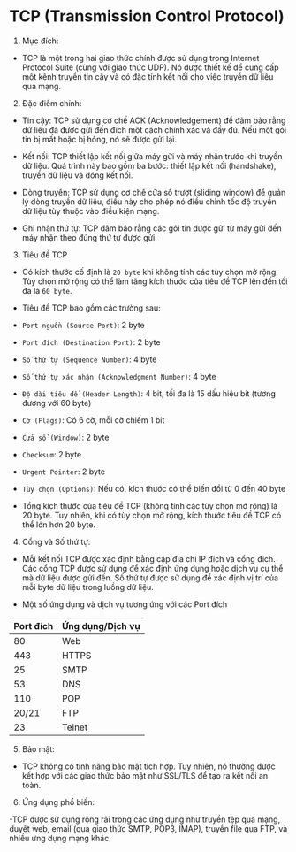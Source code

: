 # TCP (Transmission Control Protocol)

1. Mục đích: 
- TCP là một trong hai giao thức chính được sử dụng trong Internet Protocol Suite (cùng với giao thức UDP). Nó được thiết kế để cung cấp một kênh truyền tin cậy và có đặc tính kết nối cho việc truyền dữ liệu qua mạng.

2. Đặc điểm chính:

- Tin cậy: TCP sử dụng cơ chế ACK (Acknowledgement) để đảm bảo rằng dữ liệu đã được gửi đến đích một cách chính xác và đầy đủ. Nếu một gói tin bị mất hoặc bị hỏng, nó sẽ được gửi lại.

- Kết nối: TCP thiết lập kết nối giữa máy gửi và máy nhận trước khi truyền dữ liệu. Quá trình này bao gồm ba bước: thiết lập kết nối (handshake), truyền dữ liệu và đóng kết nối.

- Dòng truyền: TCP sử dụng cơ chế cửa sổ trượt (sliding window) để quản lý dòng truyền dữ liệu, điều này cho phép nó điều chỉnh tốc độ truyền dữ liệu tùy thuộc vào điều kiện mạng.

- Ghi nhận thứ tự: TCP đảm bảo rằng các gói tin được gửi từ máy gửi đến máy nhận theo đúng thứ tự được gửi.

3. Tiêu đề TCP 
- Có kích thước cố định là `20 byte` khi không tính các tùy chọn mở rộng. Tùy chọn mở rộng có thể làm tăng kích thước của tiêu đề TCP lên đến tối đa là `60 byte`.

- Tiêu đề TCP bao gồm các trường sau:

+ `Port nguồn (Source Port)`: 2 byte

+ `Port đích (Destination Port)`: 2 byte

+ `Số thứ tự (Sequence Number)`: 4 byte

+ `Số thứ tự xác nhận (Acknowledgment Number)`: 4 byte

+ `Độ dài tiêu đề (Header Length)`: 4 bit, tối đa là 15 dấu hiệu bit (tương đương với 60 byte)

+ `Cờ (Flags)`: Có 6 cờ, mỗi cờ chiếm 1 bit

+ `Cửa sổ (Window)`: 2 byte

+ `Checksum`: 2 byte

+ `Urgent Pointer`: 2 byte

+ `Tùy chọn (Options)`: Nếu có, kích thước có thể biến đổi từ 0 đến 40 byte

+ Tổng kích thước của tiêu đề TCP (không tính các tùy chọn mở rộng) là 20 byte. Tuy nhiên, khi có tùy chọn mở rộng, kích thước tiêu đề TCP có thể lớn hơn 20 byte.

4. Cổng và Số thứ tự:

- Mỗi kết nối TCP được xác định bằng cặp địa chỉ IP đích và cổng đích. Các cổng TCP được sử dụng để xác định ứng dụng hoặc dịch vụ cụ thể mà dữ liệu được gửi đến. Số thứ tự được sử dụng để xác định vị trí của mỗi byte dữ liệu trong luồng dữ liệu.

- Một số ứng dụng và dịch vụ tương ứng với các Port đích

| Port đích | Ứng dụng/Dịch vụ |
| ----------|-------- |
| 80 | Web |
| 443 | HTTPS |
| 25| SMTP |
| 53 | DNS |
| 110 | POP |
| 20/21 | FTP |
| 23 | Telnet |

5. Bảo mật: 
- TCP không có tính năng bảo mật tích hợp. Tuy nhiên, nó thường được kết hợp với các giao thức bảo mật như SSL/TLS để tạo ra kết nối an toàn.

6. Ứng dụng phổ biến:

-TCP được sử dụng rộng rãi trong các ứng dụng như truyền tệp qua mạng, duyệt web, email (qua giao thức SMTP, POP3, IMAP), truyền file qua FTP, và nhiều ứng dụng mạng khác.
